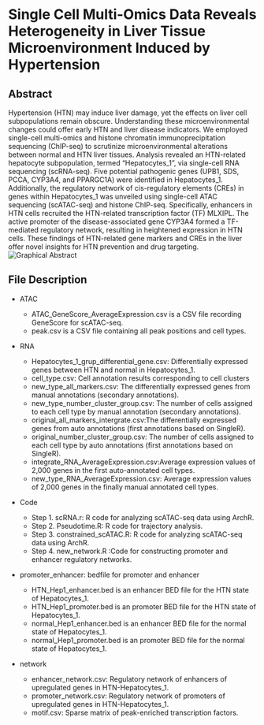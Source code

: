 # Single Cell Multi-Omics Data Reveals Heterogeneity in Liver Tissue Microenvironment Induced by Hypertension

## Abstract
Hypertension (HTN) may induce liver damage, yet the effects on liver cell subpopulations remain obscure. Understanding these microenvironmental changes could offer early HTN and liver disease indicators. We employed single-cell multi-omics and histone chromatin immunoprecipitation sequencing (ChIP-seq) to scrutinize microenvironmental alterations between normal and HTN liver tissues. Analysis revealed an HTN-related hepatocyte subpopulation, termed “Hepatocytes_1”, via single-cell RNA sequencing (scRNA-seq). Five potential pathogenic genes (UPB1, SDS, PCCA, CYP3A4, and PPARGC1A) were identified in Hepatocytes_1. Additionally, the regulatory network of cis-regulatory elements (CREs) in genes within Hepatocytes_1 was unveiled using single-cell ATAC sequencing (scATAC-seq) and histone ChIP-seq. Specifically, enhancers in HTN cells recruited the HTN-related transcription factor (TF) MLXIPL. The active promoter of the disease-associated gene CYP3A4 formed a TF-mediated regulatory network, resulting in heightened expression in HTN cells. These findings of HTN-related gene markers and CREs in the liver offer novel insights for HTN prevention and drug targeting.
![Graphical Abstract](https://github.com/Hongfeipower/HTN/blob/main/Graphical%20Abstract.png)

## File Description
- ATAC
  * ATAC_GeneScore_AverageExpression.csv is a CSV file recording GeneScore for scATAC-seq.
  * peak.csv is a CSV file containing all peak positions and cell types.
- RNA
  * Hepatocytes_1_grup_differential_gene.csv: Differentially expressed genes between HTN and normal in Hepatocytes_1.
  * cell_type.csv: Cell annotation results corresponding to cell clusters
  * new_type_all_markers.csv: The differentially expressed genes from manual annotations (secondary annotations).
  * new_type_number_cluster_group.csv: The number of cells assigned to each cell type by manual annotation (secondary annotations).
  * original_all_markers_intergrate.csv:The differentially expressed genes from auto annotations (first annotations based on SingleR).
  * original_number_cluster_group.csv: The number of cells assigned to each cell type by auto annotations (first annotations based on SingleR).
  * integrate_RNA_AverageExpression.csv:Average expression values of 2,000 genes in the first auto-annotated cell types.
  * new_type_RNA_AverageExpression.csv: Average expression values of 2,000 genes in the finally manual annotated cell types.

- Code
  * Step 1. scRNA.r: R code for analyzing scATAC-seq data using ArchR.
  * Step 2. Pseudotime.R: R code for trajectory analysis.
  * Step 3. constrained_scATAC.R: R code for analyzing scATAC-seq data using ArchR.
  * Step 4. new_network.R :Code for constructing promoter and enhancer regulatory networks.
  
- promoter_enhancer: bedfile for promoter and enhancer
  * HTN_Hep1_enhancer.bed is an enhancer BED file for the HTN state of Hepatocytes_1.
  * HTN_Hep1_promoter.bed is an promoter BED file for the HTN state of Hepatocytes_1.
  * normal_Hep1_enhancer.bed is an enhancer BED file for the normal state of Hepatocytes_1.
  * normal_Hep1_promoter.bed is an promoter BED file for the normal state of Hepatocytes_1.

- network
  * enhancer_network.csv: Regulatory network of enhancers of upregulated genes in HTN-Hepatocytes_1.
  * promoter_network.csv: Regulatory network of promoters of upregulated genes in HTN-Hepatocytes_1.
  * motif.csv: Sparse matrix of peak-enriched transcription factors.
